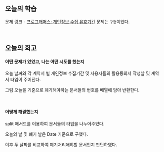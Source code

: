 ## 오늘의 학습
문제 링크 - [프로그래머스: 개인정보 수집 유효기간](https://school.programmers.co.kr/learn/courses/30/lessons/150370)
문제는 `구현`이었다.

<br />

## 오늘의 회고
#### 어떤 문제가 있었고, 나는 어떤 시도를 했는지
오늘 날짜와 각 계약서 별 개인정보 수집기간 및 사용자들의 활용동의서 작성날 및 계약서 타입이 주어진다.

그럼 오늘을 기준으로 폐기해야하는 문서들의 번호를 배열에 담아 반환한다.

<br />

#### 어떻게 해결했는지
split 매서드를 이용하여 문서들의 타입을 나누어주었다.

오늘의 날 및 폐기 날은 Date 기준으로 구했다.

이후 두 날짜를 비교하여 폐기처리애햐할 문서인지 판단하였다.

